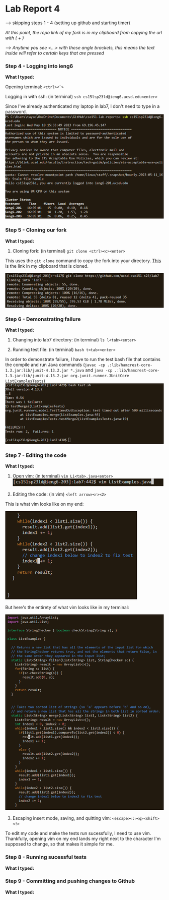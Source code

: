 # Lab Report 4

--> skipping steps 1 - 4 (setting up github and starting timer)

*At this point, the repo link of my fork is in my clipboard from copying the url with (<ctrl> + <c>)*



*--> Anytime you see <...> with these angle brackets, this means the text inside will refer to certain keys that are pressed*
### Step 4 - Logging into ieng6
**What I typed:**

Opening terminal: ``<ctrl><`>``

Logging in with ssh: (in terminal) `ssh cs15lsp23ld@ieng6.ucsd.edu<enter>`

Since I've already authenticated my laptop in lab7, I don't need to type in a password.
![Image](pics/ssh.png)

### Step 5 - Cloning our fork
**What I typed:**

1. Cloning fork: (in terminal) `git clone <ctrl><c><enter>`

This uses the `git clone` command to copy the fork into your directory. [This](https://github.com/ucsd-cse15l-s23/lab7) is the link in my clipboard that is cloned.


![Image](pics/git-clone.png)



### Step 6 - Demonstrating failure
**What I typed:**

1. Changing into lab7 directory: (in terminal) `ls l<tab><enter>`

2. Running test file: (in terminal) `bash t<tab><enter>`

In order to demonstrate failure, I have to run the test bash file that contains the compile and run Java commands (`javac -cp .:lib/hamcrest-core-1.3.jar:lib/junit-4.13.2.jar *.java` and `java -cp .:lib/hamcrest-core-1.3.jar:lib/junit-4.13.2.jar org.junit.runner.JUnitCore ListExamplesTests`)
![Image](pics/failure.png)

### Step 7 - Editing the code
**What I typed:**

1. Open vim: (in terminal) `vim Li<tab>.java<enter>`
![Image](pics/vim-cmd.png)

2. Editing the code: (in vim) `<left arrow><r><2>`

This is what vim looks like on my end:

![Image](pics/vim-modified.png)

But here's the entirety of what vim looks like in my terminal:

![Image](pics/vim-open.png)

3. Escaping insert mode, saving, and quitting vim: `<escape><:><q><shift><!>`

To edit my code and make the tests run sucessfully, I need to use vim. Thankfully, opening vim on my end lands my right next to the character I'm supposed to change, so that makes it simple for me.

### Step 8 - Running sucessful tests
**What I typed:**

### Step 9 - Committing and pushing changes to Github
**What I typed:**
